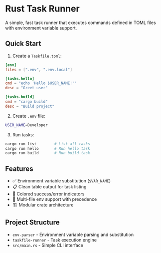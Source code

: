 # Rust Task Runner

A simple, fast task runner that executes commands defined in TOML files with environment variable support.

## Quick Start

1. Create a `Taskfile.toml`:
```toml
[env]
files = [".env", ".env.local"]

[tasks.hello]
cmd = "echo 'Hello $USER_NAME!'"
desc = "Greet user"

[tasks.build]
cmd = "cargo build"
desc = "Build project"
```

2. Create `.env` file:
```bash
USER_NAME=Developer
```

3. Run tasks:
```bash
cargo run list        # List all tasks
cargo run hello       # Run hello task
cargo run build       # Run build task
```

## Features

- ✅ Environment variable substitution (`$VAR_NAME`)
- 📋 Clean table output for task listing
- 🎨 Colored success/error indicators
- 📁 Multi-file env support with precedence
- 🏗️ Modular crate architecture

## Project Structure

- `env-parser` - Environment variable parsing and substitution
- `taskfile-runner` - Task execution engine
- `src/main.rs` - Simple CLI interface